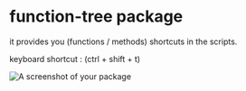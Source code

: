 # function-tree package

it provides you (functions / methods) shortcuts in the scripts.

keyboard shortcut : (ctrl + shift + t)

![A screenshot of your package](https://f.cloud.github.com/assets/69169/2290250/c35d867a-a017-11e3-86be-cd7c5bf3ff9b.gif)

